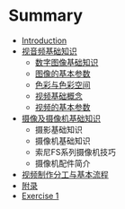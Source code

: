# Summary

* [Introduction](README.md)
* [视音频基础知识](ch01/README.md)
   * [数字图像基础知识](ch01/01_Intro_to_DIP.md)
   * [图像的基本参数](ch01/02_Properties_of_image.md)
   * [色彩与色彩空间](ch01/03_Color_and_color_space.md)
   * [视频基础概念](ch01/04_Intro_to_video.md)
   * [视频的基本参数](ch01/05_Properties_of_video.md)
* [摄像及摄像机基础知识](ch02/README.md)
   * 摄影基础知识
   * 摄像机基础知识
   * 索尼FS系列摄像机技巧
   * 摄像机配件简介
* [视频制作分工与基本流程](ch03/README.md)
* [附录](appendix/README.md)
* [Exercise 1](ch01/Ex01.md)


